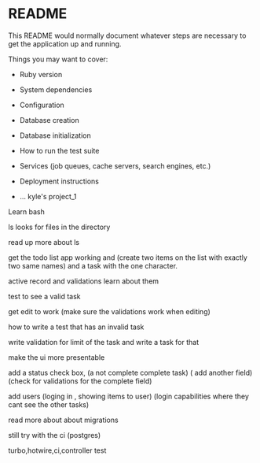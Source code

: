 # README

This README would normally document whatever steps are necessary to get the
application up and running.

Things you may want to cover:

* Ruby version

* System dependencies

* Configuration

* Database creation

* Database initialization

* How to run the test suite

* Services (job queues, cache servers, search engines, etc.)

* Deployment instructions

* ...
kyle's project_1

Learn bash

ls looks for files in the directory

read up more about ls

get the todo list app working and (create two items on the list with exactly two same names) and a task with the one character.

active record and validations learn about them

test to see a valid task

get edit to work (make sure the validations work when editing)

how to write a test that has an invalid task

write validation for limit of the task and write a task for that

make the ui more presentable

add a status check box, (a not complete complete task) ( add another field) (check for validations for the complete field)

add users (loging in , showing items to user) (login capabilities where they cant see the other tasks)

read more about about migrations

still try with the ci (postgres)

turbo,hotwire,ci,controller test